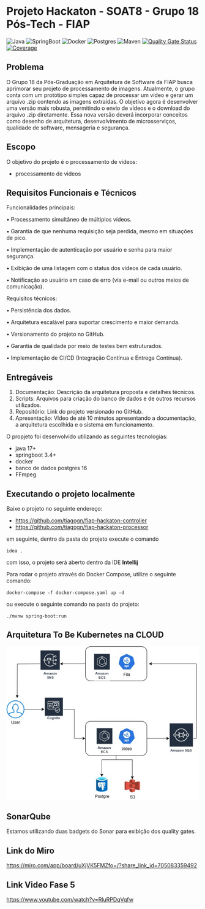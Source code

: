 # Projeto Hackaton - SOAT8 - Grupo 18 Pós-Tech - FIAP

![Java](https://img.shields.io/badge/Java-17-blue)
![SpringBoot](https://img.shields.io/badge/SpringBoot-3.4-green)
![Docker](https://img.shields.io/badge/Docker-20.10-blue)
![Postgres](https://img.shields.io/badge/Postgres-16-blue)
![Maven](https://img.shields.io/badge/Maven-3-blue)
[![Quality Gate Status](https://sonarcloud.io/api/project_badges/measure?project=tiagogn_fiap-hackaton-processor&metric=alert_status)](https://sonarcloud.io/summary/new_code?id=tiagogn_fiap-hackaton-processor)
[![Coverage](https://sonarcloud.io/api/project_badges/measure?project=tiagogn_fiap-hackaton-processor&metric=coverage)](https://sonarcloud.io/summary/new_code?id=tiagogn_fiap-hackaton-processor)

## Problema
O Grupo 18 da Pós-Graduação em Arquitetura de Software da FIAP busca aprimorar seu projeto de processamento de imagens. Atualmente, o grupo conta com um protótipo simples capaz de processar um vídeo e gerar um arquivo .zip contendo as imagens extraídas. O objetivo agora é desenvolver uma versão mais robusta, permitindo o envio de vídeos e o download do arquivo .zip diretamente. Essa nova versão deverá incorporar conceitos como desenho de arquitetura, desenvolvimento de microsserviços, qualidade de software, mensageria e segurança.

## Escopo
O objetivo do projeto é o processamento de videos:

- processamento de videos

## Requisitos Funcionais e Técnicos

Funcionalidades principais:

•	Processamento simultâneo de múltiplos vídeos.

•	Garantia de que nenhuma requisição seja perdida, mesmo em situações de pico.

•	Implementação de autenticação por usuário e senha para maior segurança.

•	Exibição de uma listagem com o status dos vídeos de cada usuário.

•	Notificação ao usuário em caso de erro (via e-mail ou outros meios de comunicação).

Requisitos técnicos:

•	Persistência dos dados.

•	Arquitetura escalável para suportar crescimento e maior demanda.

•	Versionamento do projeto no GitHub.

•	Garantia de qualidade por meio de testes bem estruturados.

•	Implementação de CI/CD (Integração Contínua e Entrega Contínua).

## Entregáveis

1.	Documentação: Descrição da arquitetura proposta e detalhes técnicos.
2.	Scripts: Arquivos para criação do banco de dados e de outros recursos utilizados.
3.	Repositório: Link do projeto versionado no GitHub.
4.	Apresentação: Vídeo de até 10 minutos apresentando a documentação, a arquitetura escolhida e o sistema em funcionamento.

O propjeto foi desenvolvido utilizando as seguintes tecnologias:

- java 17+
- springboot 3.4+
- docker
- banco de dados postgres 16
- FFmpeg

## Executando o projeto localmente

Baixe o projeto no seguinte endereço:

- https://github.com/tiagogn/fiap-hackaton-controller
- https://github.com/tiagogn/fiap-hackaton-processor

em seguinte, dentro da pasta do projeto execute o comando

```shell
idea .
```

com isso, o projeto será aberto dentro da IDE **Intellij**

Para rodar o projeto através do Docker Compose, utilize o seguinte comando:

```shell
docker-compose -f docker-compose.yaml up -d
```

ou execute o seguinte comando na pasta do projeto:

```shell
./mvnw spring-boot:run
```

## Arquitetura To Be Kubernetes na CLOUD
![Diagrama Fase Hackaton.jpg](Diagrama%20Fase%20Hackaton.jpg)

## SonarQube

Estamos utilizando duas badgets do Sonar para exibição dos quality gates.

## Link do Miro
https://miro.com/app/board/uXjVK5FMZfo=/?share_link_id=705083359492
## Link Video Fase 5
https://www.youtube.com/watch?v=RluRPDqVqfw
